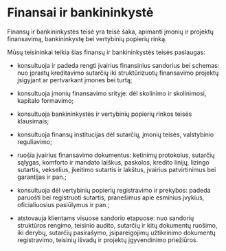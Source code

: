 # Finansai ir bankininkystė

Finansų ir bankininkystės teisė yra teisė šaka, apimanti įmonių ir projektų finansavimą, bankininkystę bei vertybinių popierių rinką.

Mūsų teisininkai teikia šias finansų ir bankininkystės teisės paslaugas:

- konsultuoja ir padeda rengti įvairius finansinius sandorius bei schemas: nuo įprastų kreditavimo sutarčių iki struktūrizuotų finansavimo projektų įsigyjant ar pertvarkant įmones bei turtą;

- konsultuoja įmonių finansavimo srityje: dėl skolinimo ir skolinimosi, kapitalo formavimo;

- konsultuoja bankininkystės ir vertybinių popierių rinkos teisės klausimais;

- konsultuoja finansų institucijas dėl sutarčių, įmonių teisės, valstybinio reguliavimo;

- ruošia įvairius finansavimo dokumentus: ketinimų protokolus, sutarčių sąlygas, komforto ir mandato laiškus, paskolos, kredito linijų, lizingo sutartis, vekselius, įkeitimo sutartis ir lakštus, įvairius patvirtinimus bei garantijas ir pan.;

- konsultuoja dėl vertybinių popierių registravimo ir prekybos: padeda paruošti bei registruoti sutartis, pranešimus apie esminius įvykius, oficialiuosius pasiūlymus ir pan.;

- atstovauja klientams visuose sandorio etapuose: nuo sandorių struktūros rengimo, teisinio audito, sutarčių ir kitų dokumentų ruošimo, iki derybų, sutarčių pasirašymo, įsipareigojimų užtikrinimo dokumentų registravimo, teisinių išvadų ir projektų įgyvendinimo priežiūros.

